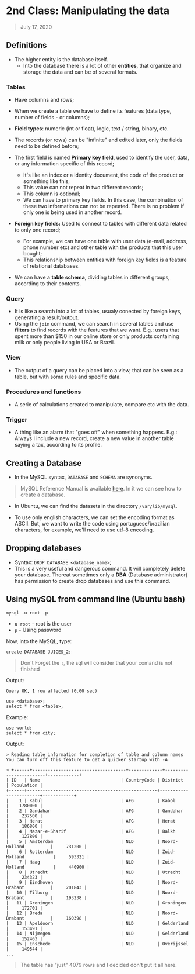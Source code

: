 # 2nd Class: Manipulating the data

> July 17, 2020

## Definitions

- The higher entity is the database itself.
	- Into the database there is a lot of other **entities**, that organize and storage the data and can be of several formats.

### Tables
- Have columns and rows;
- When we create a table we have to define its features (data type, number of fields - or columns);
- **Field types**: numeric (int or float), logic, text / string, binary, etc.
- The records (or rows) can be "infinite" and edited later, only the fields need to be defined before;
- The first field is named **Primary key field**, used to identify the user, data, or any information specific of this record;
	- It's like an index or a identity document, the code of the product or something like this;
	- This value can not repeat in two different records;
	- This column is optional;
	- We can have to primary key fields. In this case, the combination of these two informations can not be repeated. There is no problem if only one is being used in another record.
	
- **Foreign key fields:** Used to connect to tables with different data related to only one record;
	- For example, we can have one table with user data (e-mail, address, phone number etc) and other table with the products that this user bought;
	- This relationship between entities with foreign key fields is a feature of relational databases.

- We can have a **table schema**, dividing tables in different groups, according to their contents. 

### Query
- It is like a search into a lot of tables, usualy conected by foreign keys, generating a result/output.
- Using the `join` command, we can search in several tables and use **filters** to find records with the features that we want. E.g.: users that spent more than $150 in our online store or only products containing milk or only people living in USA or Brazil.

### View
- The output of a query can be placed into a view, that can be seen as a table, but with some rules and specific data.

### Procedures and functions
- A serie of calculations created to manipulate, compare etc with the data.

### Trigger
- A thing like an alarm that "goes off" when something happens. E.g.: Always I include a new record, create a new value in another table saying a tax, according to its profile.


## Creating a Database
- In the MySQL syntax, `DATABASE` and `SCHEMA` are synonyms.

> MySQL Reference Manual is available [here](https://dev.mysql.com/doc/refman/8.0/en/create-database.html). In it we can see how to create a database.

- In Ubuntu, we can find the datasets in the directory `/var/lib/mysql`.

- To use only english characters, we can set the encoding format as ASCII. But, we want to write the code using portuguese/brazilian characters, for example, we'll need to use utf-8 encoding.

## Dropping databases

- Syntax: `DROP DATABASE <database_name>`;
- This is a very useful and dangerous command. It will completely delete your database. Thereat sometimes only a **DBA** (Database administrator) has permission to create drop databases and use this command.
 
## Using mySQL from command line (Ubuntu bash)
```
mysql -u root -p
```

- `u root` - root is the user
- `p` - Using password

Now, into the MySQL, type:

```
create DATABASE JUICES_2;
```

> Don't Forget the `;`, the sql will consider that your comand is not finished

Output:

```
Query OK, 1 row affected (0.00 sec)
```

```
use <database>;
select * from <table>;
```

Example:

```
use world;
select * from city;
```
Output:

```
> Reading table information for completion of table and column names
You can turn off this feature to get a quicker startup with -A

> +------+------------------------------------+-------------+------------------------+------------+
| ID   | Name                               | CountryCode | District               | Population |
+------+------------------------------------+-------------+------------------------+------------+
|    1 | Kabul                              | AFG         | Kabol                  |    1780000 |
|    2 | Qandahar                           | AFG         | Qandahar               |     237500 |
|    3 | Herat                              | AFG         | Herat                  |     186800 |
|    4 | Mazar-e-Sharif                     | AFG         | Balkh                  |     127800 |
|    5 | Amsterdam                          | NLD         | Noord-Holland          |     731200 |
|    6 | Rotterdam                          | NLD         | Zuid-Holland           |     593321 |
|    7 | Haag                               | NLD         | Zuid-Holland           |     440900 |
|    8 | Utrecht                            | NLD         | Utrecht                |     234323 |
|    9 | Eindhoven                          | NLD         | Noord-Brabant          |     201843 |
|   10 | Tilburg                            | NLD         | Noord-Brabant          |     193238 |
|   11 | Groningen                          | NLD         | Groningen              |     172701 |
|   12 | Breda                              | NLD         | Noord-Brabant          |     160398 |
|   13 | Apeldoorn                          | NLD         | Gelderland             |     153491 |
|   14 | Nijmegen                           | NLD         | Gelderland             |     152463 |
|   15 | Enschede                           | NLD         | Overijssel             |     149544 |
...
```
> The table has "just" 4079 rows and I decided don't put it all here. 

